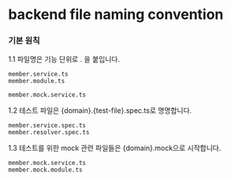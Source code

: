 # backend file naming convention

### 기본 원칙

1.1 파일명은 기능 단위로 . 을 붙입니다.
```
member.service.ts
member.module.ts

member.mock.service.ts
```

1.2 테스트 파일은 {domain}.{test-file}.spec.ts로 명명합니다.
```
member.service.spec.ts
member.resolver.spec.ts
```

1.3 테스트를 위한 mock 관련 파일들은 {domain}.mock으로 시작합니다.
```
member.mock.service.ts
member.mock.module.ts
```